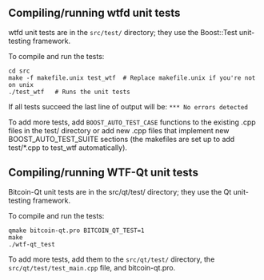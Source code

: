 Compiling/running wtfd unit tests
------------------------------------

wtfd unit tests are in the `src/test/` directory; they
use the Boost::Test unit-testing framework.

To compile and run the tests:

	cd src
	make -f makefile.unix test_wtf  # Replace makefile.unix if you're not on unix
	./test_wtf   # Runs the unit tests

If all tests succeed the last line of output will be:
`*** No errors detected`

To add more tests, add `BOOST_AUTO_TEST_CASE` functions to the existing
.cpp files in the test/ directory or add new .cpp files that
implement new BOOST_AUTO_TEST_SUITE sections (the makefiles are
set up to add test/*.cpp to test_wtf automatically).


Compiling/running WTF-Qt unit tests
---------------------------------------

Bitcoin-Qt unit tests are in the src/qt/test/ directory; they
use the Qt unit-testing framework.

To compile and run the tests:

	qmake bitcoin-qt.pro BITCOIN_QT_TEST=1
	make
	./wtf-qt_test

To add more tests, add them to the `src/qt/test/` directory,
the `src/qt/test/test_main.cpp` file, and bitcoin-qt.pro.
